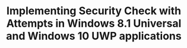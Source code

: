 ---
layout: tutorial
title: Implementing Security Check with Attempts in Windows 8.1 Universal and Windows 10 UWP applications
breadcrumb_title: Windows 8.1 Universal and Windows 10 UWP applications
relevantTo: [windows]
---